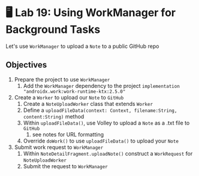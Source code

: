# 🖥 Lab 19: Using WorkManager for Background Tasks
Let's use `WorkManager` to upload a `Note` to a public GitHub repo

## Objectives
1. Prepare the project to use `WorkManager`
    1. Add the `WorkManager` dependency to the project `implementation "androidx.work:work-runtime-ktx:2.5.0"`
2. Create a `Worker` to upload our `Note` to `GitHub`
    1. Create a `NoteUploadWorker` class that extends `Worker`
    2. Define a `uploadFileData(context: Context, filename:String, content:String)` method
    3. Within `uploadFileData()`, use Volley to upload a `Note` as a .txt file to `GitHub`
        1. see notes for URL formatting
    4. Override `doWork()` to use `uploadFileData()` to upload your `Note`
3. Submit work request to `WorkManager`
    1. Within `NoteDetailFragment.uploadNote()` construct a `WorkRequest` for `NoteUploadWorker`
    2. Submit the request to `WorkManager`